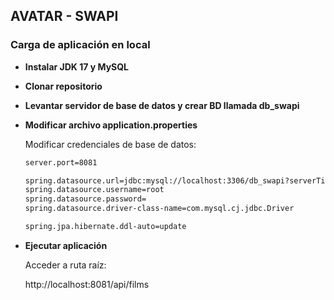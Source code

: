 ## AVATAR - SWAPI
### Carga de aplicación en local

*   **Instalar JDK 17 y MySQL**
*   **Clonar repositorio**
*   **Levantar servidor de base de datos y crear BD llamada db_swapi**
*   **Modificar archivo application.properties**

    Modificar credenciales de base de datos:

    ``` bash
    server.port=8081

    spring.datasource.url=jdbc:mysql://localhost:3306/db_swapi?serverTimezone=UTC
    spring.datasource.username=root
    spring.datasource.password=
    spring.datasource.driver-class-name=com.mysql.cj.jdbc.Driver

    spring.jpa.hibernate.ddl-auto=update
    ```    
*   **Ejecutar aplicación**

    Acceder a ruta raíz:

    http://localhost:8081/api/films

